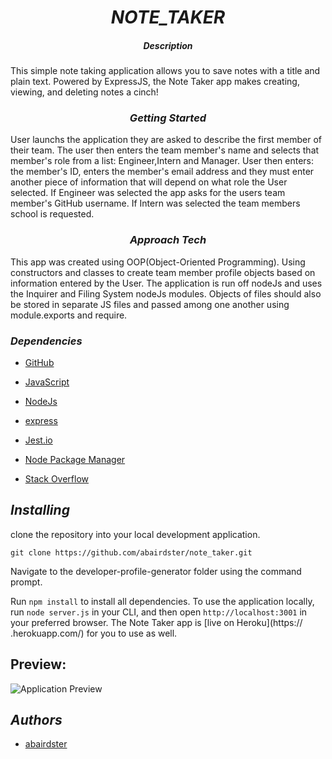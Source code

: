 # <center>*NOTE_TAKER*</center>


##### <center>*Description*</center>

This simple note taking application allows you to save notes with a title and plain text. Powered by ExpressJS, the Note Taker app makes creating, viewing, and deleting notes a cinch!

### <center>*Getting Started*</center>

User launchs the application they are asked to describe the first member of their team.  The user then enters the team member's name and selects that member's role from a list: Engineer,Intern and Manager. User then enters: the member's ID, enters the member's email address and they must enter another piece of information that will depend on what role the User selected.  If Engineer was selected the app asks for the users team member's GitHub username. If Intern was selected the team members school is requested. 




### <center>*Approach Tech*</center>


This app was created using OOP(Object-Oriented Programming). Using constructors and classes to create team member profile objects based on information entered by the User.  The application is run off nodeJs and uses the Inquirer and Filing System nodeJs modules. Objects of files should also be stored in separate JS files and passed among one another using module.exports and require.

### *Dependencies*


 - [GitHub](https://github.com/)

 - [JavaScript](https://developer.mozilla.org/en-US/docs/Web/JavaScript)

 - [NodeJs](https://node.js.org/)

 - [express](https://npmjs.com/package/express)

 - [Jest.io](https://jestjs.io/docs/getting-started)

 - [Node Package Manager](https://www.npmjs.com/)

 - [Stack Overflow](https://stackoverflow.com)


 ## *Installing*
clone the repository into your local development application.
```
git clone https://github.com/abairdster/note_taker.git

```
Navigate to the developer-profile-generator folder using the command prompt.

Run `npm install` to install all dependencies. To use the application locally, run `node server.js` in your CLI, and then open `http://localhost:3001` in your preferred browser. The Note Taker app is [live on Heroku](https://        .herokuapp.com/) for you to use as well.

## Preview:
![Application Preview](demo.gif)





## *Authors*

- [abairdster](https://github.com/abairdster)